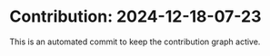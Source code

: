# Contribution: 2024-12-18-07-23
This is an automated commit to keep the contribution graph active.
